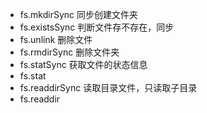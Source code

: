 - fs.mkdirSync   同步创建文件夹
- fs.existsSync  判断文件存不存在，同步
- fs.unlink      删除文件
- fs.rmdirSync   删除文件夹
- fs.statSync    获取文件的状态信息
- fs.stat  
- fs.readdirSync 读取目录文件，只读取子目录
- fs.readdir
      
